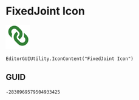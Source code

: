 # FixedJoint Icon
![](/img/FixedJoint%20Icon.png)

``` CSharp
EditorGUIUtility.IconContent("FixedJoint Icon")
```
## GUID
```
-2830969579504933425
```

